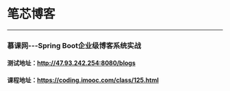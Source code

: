 # 笔芯博客
<hr>

### 慕课网---Spring Boot企业级博客系统实战

#### 测试地址：http://47.93.242.254:8080/blogs

#### 课程地址：https://coding.imooc.com/class/125.html
